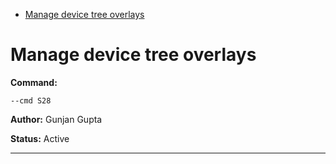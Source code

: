 - [Manage device tree overlays](#s28)

<a id="s28" style="display:none;"></a>
# Manage device tree overlays
**Command:** 
~~~
--cmd S28
~~~

**Author:** Gunjan Gupta

**Status:** Active



***

